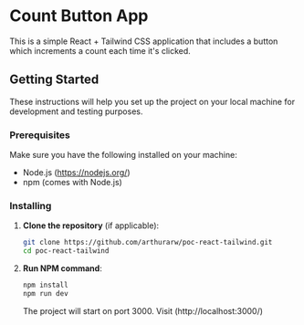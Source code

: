 # Count Button App

This is a simple React + Tailwind CSS application that includes a button which increments a count each time it's clicked.

## Getting Started

These instructions will help you set up the project on your local machine for development and testing purposes.

### Prerequisites

Make sure you have the following installed on your machine:

- Node.js (https://nodejs.org/)
- npm (comes with Node.js)

### Installing

1. **Clone the repository** (if applicable):

   ```bash
   git clone https://github.com/arthurarw/poc-react-tailwind.git
   cd poc-react-tailwind
   ```

2. **Run NPM command**:
   ```bash
   npm install
   npm run dev
   ```
   The project will start on port 3000. Visit (http://localhost:3000/)
